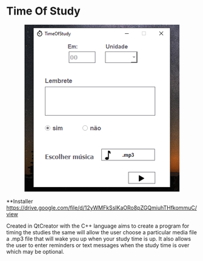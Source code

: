 # Time Of Study
<p align="center"><img src="https://github.com/Leumim2020/AppTimeOfStudy_Versao1/blob/master/UItimeofstudy.png"/></p>

**Installer https://drive.google.com/file/d/12yWMFkSsIKaORo8pZGQmiuhTHfkommuC/view

Created in QtCreator with the C++ language aims to create a program for timing the studies the same will allow the user 
choose a particular media file a .mp3 file that will wake you up when your study time is up. 
It also allows the user to enter reminders or text messages when the study time is over which may be optional.

